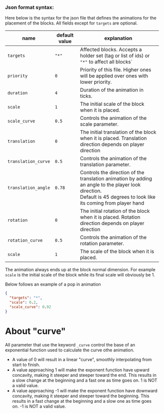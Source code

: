 ### Json format syntax:

Here below is the syntax for the json file that defines the animations for the placement of the blocks.
All fields except for `targets` are optional.


| name                | default value | explanation                                                                                                                                                             |
|---------------------|---------------|-------------------------------------------------------------------------------------------------------------------------------------------------------------------------|
| `targets`           | `"*"`         | Affected blocks. Accepts a holder set (tag or list of ids) or `"*"` to affect all blocks`                                                                               |
| `priority`          | `0`           | Priority of this file. Higher ones will be applied over ones with lower priority.                                                                                       |
| `duration`          | `4`           | Duration of the animation in ticks.                                                                                                                                     |
| `scale`             | `1`           | The initial scale of the block when it is placed.                                                                                                                       |
| `scale_curve`       | `0.5`         | Controls the animation of the scale parameter.                                                                                                                          |
| `translation`       | `0`           | The initial translation of the block when it is placed. Translation direction depends on player direction                                                               |
| `translation_curve` | `0.5`         | Controls the animation of the translation parameter.                                                                                                                    |
| `translation_angle` | `0.78`        | Controls the direction of the translation animation by adding an angle to the player look direction.<br/>Default is 45 degrees to look like its coming from player hand |
| `rotation`          | `0`           | The initial rotation of the block when it is placed. Rotation direction depends on player direction                                                                     |
| `rotation_curve`    | `0.5`         | Controls the animation of the rotation parameter.                                                                                                                       |
| `scale`             | `1`           | The scale of the block when it is placed.                                                                                                                               |

The animation always ends up at the block normal dimension.
For example `scale` is the initial scale of the block while its final scale will obviously be 1.

Below follows an example of a pop in animation

```json
{
  "targets": "*",
  "scale": 0.2,
  "scale_curve": 0.92
}
```

# About "curve"

All parameter that use the keyword `_curve` control the base of an exponential function used to calculate the curve othe animation.
- A value of 0 will result in a linear "curve", smoothly interpolating from start to finish.
- A value approaching 1 will make the exponent function have upward concavity, making it steeper and steeper toward the end. This results in a slow change at the beginning and a fast one as time goes on. 1 is NOT a valid value.
- A value approaching -1 will make the exponent function have downward concavity, making it steeper and steeper toward the beginning. This results in a fast change at the beginning and a slow one as time goes on. -1 is NOT a valid value.

